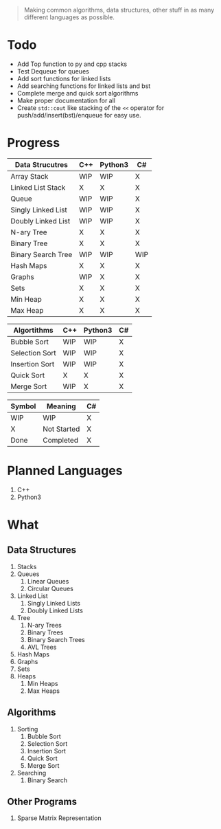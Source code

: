> Making common algorithms, data structures, other stuff in as many different languages as possible.

# Todo
- Add Top function to py and cpp stacks
- Test Dequeue for queues
- Add sort functions for linked lists
- Add searching functions for linked lists and bst
- Complete merge and quick sort algorithms
- Make proper documentation for all
- Create `std::cout` like stacking of the `<<` operator for push/add/insert(bst)/enqueue for easy use.

# Progress

| Data Strucutres |C++|Python3|C#|
|---|---|-------|---|
| Array Stack| WIP | WIP | X |
| Linked List Stack| X | X | X |
| Queue | WIP | WIP | X |
| Singly Linked List | WIP | WIP | X |
| Doubly Linked List | WIP | WIP | X |
| N-ary Tree | X | X | X |
| Binary Tree | X | X | X |
| Binary Search Tree | WIP | WIP | WIP |
| Hash Maps | X | X | X |
| Graphs | WIP | X | X |
| Sets | X | X | X |
| Min Heap | X | X | X |
| Max Heap| X | X | X |


| Algortithms |C++|Python3|C#|
|---|---|-------|---|
| Bubble Sort | WIP | WIP | X |
| Selection Sort | WIP | WIP | X |
| Insertion Sort | WIP | WIP | X |
| Quick Sort | X | X | X |
| Merge Sort | WIP | X | X |


| Symbol | Meaning | C# |
|--------|---------|---|
| WIP | WIP | X |
| X | Not Started | X |
| Done | Completed | X |

# Planned Languages
1. C++
2. Python3
# What
## Data Structures
1. Stacks
2. Queues
    1. Linear Queues
    2. Circular Queues
3. Linked List
    1. Singly Linked Lists
    2. Doubly Linked Lists
4. Tree
    1. N-ary Trees
    2. Binary Trees
    3. Binary Search Trees
    4. AVL Trees
5. Hash Maps
6. Graphs
7. Sets
8. Heaps
    1. Min Heaps
    2. Max Heaps
## Algorithms
1. Sorting
    1. Bubble Sort
    2. Selection Sort
    3. Insertion Sort
    4. Quick Sort
    5. Merge Sort
2. Searching
    1. Binary Search
## Other Programs
1. Sparse Matrix Representation
